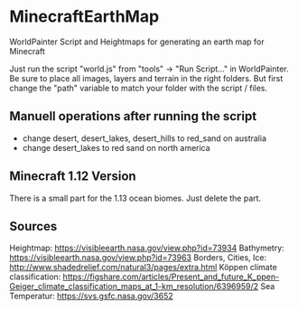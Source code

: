 # MinecraftEarthMap
WorldPainter Script and Heightmaps for generating an earth map for Minecraft

Just run the script "world.js" from "tools" -> "Run Script..." in WorldPainter.
Be sure to place all images, layers and terrain in the right folders.
But first change the "path" variable to match your folder with the script / files.

## Manuell operations after running the script

- change desert, desert_lakes, desert_hills to red_sand on australia
- change desert_lakes to red sand on north america

## Minecraft 1.12 Version

There is a small part for the 1.13 ocean biomes. Just delete the part.

## Sources
Heightmap: https://visibleearth.nasa.gov/view.php?id=73934
Bathymetry: https://visibleearth.nasa.gov/view.php?id=73963
Borders, Cities, Ice: http://www.shadedrelief.com/natural3/pages/extra.html
Köppen climate classification: https://figshare.com/articles/Present_and_future_K_ppen-Geiger_climate_classification_maps_at_1-km_resolution/6396959/2
Sea Temperatur: https://svs.gsfc.nasa.gov/3652

